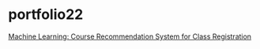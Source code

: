 # portfolio22


[Machine Learning: Course Recommendation System for Class Registration](https://git.arts.ac.uk/21036265/Personalization_miniproject)
